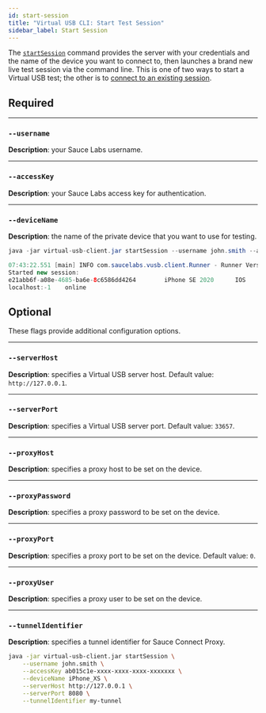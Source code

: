 ```yaml
---
id: start-session
title: "Virtual USB CLI: Start Test Session"
sidebar_label: Start Session
---
```


The [`startSession`](/mobile-apps/virtual-usb#start-test-session) command provides the server with your credentials and the name of the device you want to connect to, then launches a brand new live test session via the command line. This is one of two ways to start a Virtual USB test; the other is to [connect to an existing session](/dev/cli/virtual-usb/connect-session).

## Required

---
### `--username`
__Description__: your Sauce Labs username.

---
### `--accessKey`
__Description__: your Sauce Labs access key for authentication.

---
### `--deviceName`
__Description__: the name of the private device that you want to use for testing.

```java title="Basic Example (required flags only)"
java -jar virtual-usb-client.jar startSession --username john.smith --accessKey ab015c1e-xxxx-xxxx-xxxx-xxxxxxxxxxxx --deviceName iPhone_XS
```

```java title="Sample Response"
07:43:22.551 [main] INFO com.saucelabs.vusb.client.Runner - Runner Version 2.0.0
Started new session:
e21abb6f-a08e-4685-ba6e-8c6586dd4264		iPhone SE 2020		IOS		14.3		https://app.eu-central-1.saucelabs.com/live/mobile/dataCenters/EU/devices/iPhone_SE_2020_14_POC05/shared/e21abb6f-a08e-4685-ba6e-8c6586dd4264
localhost:-1	online
```

## Optional

These flags provide additional configuration options.

---
### `--serverHost`
__Description__: specifies a Virtual USB server host. Default value: `http://127.0.0.1`.

---
### `--serverPort`
__Description__: specifies a Virtual USB server port. Default value: `33657`.

---
### `--proxyHost`
__Description__: specifies a proxy host to be set on the device.

---
### `--proxyPassword`
__Description__: specifies a proxy password to be set on the device.

---
### `--proxyPort`
__Description__: specifies a proxy port to be set on the device. Default value: `0`.

---
### `--proxyUser`
__Description__: specifies a proxy user to be set on the device.

---
### `--tunnelIdentifier`
__Description__: specifies a tunnel identifier for Sauce Connect Proxy.

```bash title="Full Example (includes optional flags)"
java -jar virtual-usb-client.jar startSession \
    --username john.smith \
    --accessKey ab015c1e-xxxx-xxxx-xxxx-xxxxxxx \
    --deviceName iPhone_XS \
    --serverHost http://127.0.0.1 \
    --serverPort 8080 \
    --tunnelIdentifier my-tunnel
```
